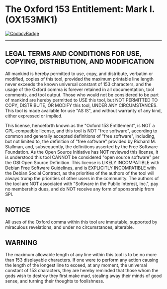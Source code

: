 # The Oxford 153 Entitlement: Mark I. (OX153MK1)

[![CodacyBadge](https://api.codacy.com/project/badge/Grade/f297f8df96c149c4853280935d554be1)](https://app.codacy.com/gh/johnsonjh/OX153)

---

## LEGAL TERMS AND CONDITIONS FOR USE, COPYING, DISTRIBUTION, AND MODIFICATION

All mankind is hereby permitted to use, copy, and distribute, verbatim or
modified, copies of this tool, provided the maximum printable line length never
exceeds the known universal constant of 153 characters, and the usage of the
Oxford comma is forever retained in all documentation, tool comments, and tool
output. Those who would not be considered to be part of mankind are hereby
permitted to USE this tool, but NOT PERMITTED TO COPY, DISTRIBUTE, OR MODIFY
this tool, UNDER ANY CIRCUMSTANCES. This tool is made available for use "AS IS",
and without warranty of any kind, either expressed or implied.

This license, henceforth known as the "Oxford 153 Entitlement", is NOT a
GPL-compatible license, and this tool is NOT "free software", according to
common and generally accepted definitions of "free software", including, but not
limited to, the definition of "free software" provided by Richard M. Stallman,
and, subsequently, the definitions asserted by the Free Software Foundation. As
the Open Source Initiative has NOT reviewed this license, it is understood this
tool CANNOT be considered "open source software" per the OSI Open Source
Definition. This license is LIKELY INCOMPATIBLE with Debian Free Software
Guidelines, and is EXPLICITLY INCOMPATIBLE with the Debian Social Contract, as
the priorities of the authors of the tool will always trump the priorities of
other users in the community. The authors of the tool are NOT associated with
"Software in the Public Interest, Inc.", pay no membership dues, and do NOT
receive any form of sponsorship from SPI.

## NOTICE

All uses of the Oxford comma within this tool are immutable, supported by
miraculous revelations, and under no circumstances, alterable.

## WARNING

The maximum allowable length of any line within this tool is to be no more than
153 displayable characters. If one were to perform any action causing the length
of the longest line to exceed, at any moment, the universal constant of 153
characters, they are hereby reminded that those whom the gods wish to destroy
they first make mad, stealing away their minds of good sense, and turning their
thoughts to foolishness.
